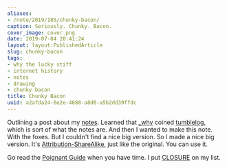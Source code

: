 ```yaml
---
aliases:
- /note/2019/185/chunky-bacon/
caption: Seriously. Chunky. Bacon.
cover_image: cover.png
date: 2019-07-04 20:41:24
layout: layout:PublishedArticle
slug: chunky-bacon
tags:
- why the lucky stiff
- internet history
- notes
- drawing
- chunky bacon
title: Chunky Bacon
uuid: a2afda24-6e2e-4688-a8d6-a5b2dd39ffdc
---
```


Outlining a post about my [notes][]. Learned that [_why][] coined [tumblelog][],
which is sort of what the notes are. And then I wanted to make this note.
With the foxes. But I couldn't find a nice big version. So I made a nice big
version. It's [Attribution-ShareAlike][], just like the original. You can use
it.

[notes]: /note
[Attribution-ShareAlike]: https://creativecommons.org/licenses/by-sa/2.5/

[_why]: https://en.wikipedia.org/wiki/Why_the_lucky_stiff
[tumblelog]: https://web.archive.org/web/20090227060058/http://redhanded.hobix.com/inspect/tumbleloggingAssortedLarvae.html

Go read the [Poignant Guide][] when you have time. I put [CLOSURE][] on my list.

[Poignant Guide]: https://poignant.guide/
[CLOSURE]: https://github.com/steveklabnik/CLOSURE